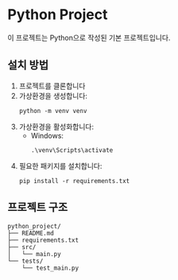 # Python Project

이 프로젝트는 Python으로 작성된 기본 프로젝트입니다.

## 설치 방법

1. 프로젝트를 클론합니다
2. 가상환경을 생성합니다:
   ```
   python -m venv venv
   ```
3. 가상환경을 활성화합니다:
   - Windows:
     ```
     .\venv\Scripts\activate
     ```
4. 필요한 패키지를 설치합니다:
   ```
   pip install -r requirements.txt
   ```

## 프로젝트 구조

```
python_project/
├── README.md
├── requirements.txt
├── src/
│   └── main.py
└── tests/
    └── test_main.py
```
